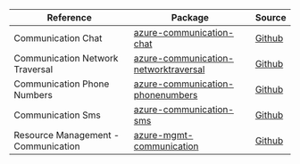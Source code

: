 | Reference | Package | Source |
|---|---|---|
|Communication Chat|[azure-communication-chat](azure-communication-chat/test)|[Github](github.com)|
|Communication Network Traversal|[azure-communication-networktraversal](azure-communication-networktraversal/test)|[Github](github.com/blob/main/sdk/communication/azure-communication-networktraversal)|
|Communication Phone Numbers|[azure-communication-phonenumbers](azure-communication-phonenumbers/test)|[Github](github.com)|
|Communication Sms|[azure-communication-sms](azure-communication-sms/test)|[Github](github.com)|
|Resource Management - Communication|[azure-mgmt-communication](azure-mgmt-communication/test)|[Github](github.com)|

